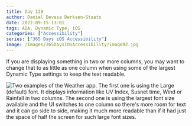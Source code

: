 ```yaml
---
title: Day 120
author: Daniel Devesa Derksen-Staats
date: 2022-09-15 13:01
tags: ADA, Dynamic Type, iOS
categories: ["Accessibility"]
series: ["365 Days iOS Accessibility"]
image: /Images/365DaysIOSAccessibility/image92.jpg
---
```


If you are displaying something in two or more columns, you may want to change that to as little as one column when using some of the largest Dynamic Type settings to keep the text readable.

![Two examples of the Weather app. The first one is using the Large (default) font. It displays information like UV Index, Susnet time, Wind or Rainfall in two columns. The second one is using the largest font size available and the UI switches to one column so there's more room for text and it can go side to side, making it much more readable than if it had just the space of half the screen for such large font sizes.](/Images/365DaysIOSAccessibility/image92.jpg)